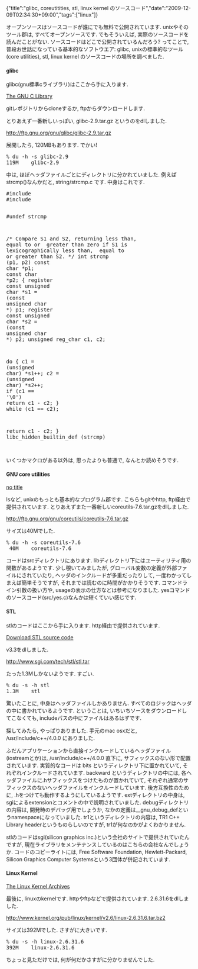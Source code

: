 {"title":"glibc, coreutitities, stl, linux kernel のソースコード","date":"2009-12-09T02:34:30+09:00","tags":["linux"]}

<!-- DATE: 2009-12-08T17:34:30+00:00 -->
<!-- OLDURL: http://d.hatena.ne.jp/cou929_la/20091208/ -->


<div class="section">
<p>オープンソースはソースコードが誰にでも無料で公開されています. unixやそのツール郡は, すべてオープンソースです. でもそういえば, 実際のソースコードを読んだことがない. ソースコードはどこで公開されているんだろう? ってことで, 普段お世話になっている基本的なソフトウエア: glibc, unixの標準的なツール(core utilities), stl, linux kernel のソースコードの場所を調べました.</p>
<h4>glibc</h4>
<p>glibc(gnu標準cライブラリ)はここから手に入ります.</p>
<p><a href="http://www.gnu.org/software/libc/" target="_blank">The GNU C Library</a></p>
<p>gitレポジトリからcloneするか, ftpからダウンロードします.</p>
<p>とりあえず一番新しいっぽい, glibc-2.9.tar.gz というのをdlしました.</p>
<p><a href="http://ftp.gnu.org/gnu/glibc/glibc-2.9.tar.gz" target="_blank">http://ftp.gnu.org/gnu/glibc/glibc-2.9.tar.gz</a></p>
<p>展開したら, 120MBもあります. でかい!</p>
<pre>
% du -h -s glibc-2.9
119M    glibc-2.9
</pre>

<p>中は, ほぼヘッダファイルごとにディレクトリに分かれていました. 例えばstrcmp()なんかだと, string/strcmp.c です. 中身はこれです.</p>
<pre class="syntax-highlight">
<span class="synPreProc">#include </span><span class="synConstant"><string.h></span>
<span class="synPreProc">#include </span><span class="synConstant"><memcopy.h></span>

<span class="synPreProc">#undef strcmp</span>

<span class="synComment">/* Compare S1 and S2, returning less than, equal to or</span>
<span class="synComment">   greater than zero if S1 is lexicographically less than,</span>
<span class="synComment">   equal to or greater than S2.  */</span>
<span class="synType">int</span>
strcmp (p1, p2)
     <span class="synType">const</span> <span class="synType">char</span> *p1;
     <span class="synType">const</span> <span class="synType">char</span> *p2;
{
  <span class="synType">register</span> <span class="synType">const</span> <span class="synType">unsigned</span> <span class="synType">char</span> *s1 = (<span class="synType">const</span> <span class="synType">unsigned</span> <span class="synType">char</span> *) p1;
  <span class="synType">register</span> <span class="synType">const</span> <span class="synType">unsigned</span> <span class="synType">char</span> *s2 = (<span class="synType">const</span> <span class="synType">unsigned</span> <span class="synType">char</span> *) p2;
  <span class="synType">unsigned</span> reg_char c1, c2;

  <span class="synStatement">do</span>
    {
      c1 = (<span class="synType">unsigned</span> <span class="synType">char</span>) *s1++;
      c2 = (<span class="synType">unsigned</span> <span class="synType">char</span>) *s2++;
      <span class="synStatement">if</span> (c1 == <span class="synSpecial">'\0'</span>)
     <span class="synStatement">return</span> c1 - c2;
    }
  <span class="synStatement">while</span> (c1 == c2);

  <span class="synStatement">return</span> c1 - c2;
}
libc_hidden_builtin_def (strcmp)

</pre>

<p>いくつかマクロがある以外は, 思ったよりも普通で, なんとか読めそうです. </p>
<h4>GNU core utilities</h4>
<p><a href="http://www.gnu.org/software/coreutils/" target="_blank">no title</a></p>
<p>lsなど, unixのもっとも基本的なプログラム郡です. こちらもgitやhttp, ftp経由で提供されています. とりあえずまた一番新しいcoreutils-7.6.tar.gzをdlしました.</p>
<p><a href="http://ftp.gnu.org/gnu/coreutils/coreutils-7.6.tar.gz" target="_blank">http://ftp.gnu.org/gnu/coreutils/coreutils-7.6.tar.gz</a></p>
<p>サイズは40Mでした.</p>
<pre>
% du -h -s coreutils-7.6
 40M    coreutils-7.6
</pre>

<p>コードはsrcディレクトリにあります. libディレクトリ下にはユーティリティ用の関数があるようです. 少し覗いてみましたが, グローバル変数の定義が外部ファイルにされていたり, ヘッダのインクルードが多重だったりして, 一度わかってしまえば簡単そうですが, それまでは読むのに時間がかかりそうです. コマンドライン引数の扱い方や, usageの表示の仕方などは参考になりました. yesコマンドのソースコード(src/yes.c)なんかは短くていい感じです.</p>
<h4>STL</h4>
<p>stlのコードはここから手に入ります. http経由で提供されています.</p>
<p><a href="http://www.sgi.com/tech/stl/download.html" target="_blank">Download STL source code</a></p>
<p>v3.3をdlしました.</p>
<p><a href="http://www.sgi.com/tech/stl/stl.tar" target="_blank">http://www.sgi.com/tech/stl/stl.tar</a></p>
<p>たった1.3Mしかないようです. すごい.</p>
<pre>
% du -s -h stl
1.3M    stl
</pre>

<p>驚いたことに, 中身はヘッダファイルしかありません. すべてのロジックはヘッダの中に書かれているようです. ということは, いちいちソースをダウンロードしてこなくても, includeパスの中にファイルはあるはずです.</p>
<p>探してみたら, やっぱりありました. 手元のmac osxだと, /usr/include/c++/4.0.0 にありました.</p>
<p>ふだんアプリケーションから直接インクルードしているヘッダファイル(iostreamとか)は, /usr/include/c++/4.0.0 直下に, サフィックスのない形で配置されています. 実質的なコードは bits というディレクトリ下に置かれていて, それぞれインクルードされています. backward というディレクトリの中には, 各ヘッダファイルに.hサフィックスをつけたものが置かれていて, それぞれ通常のサフィックスのないヘッダファイルをインクルードしています. 後方互換性のために, .hをつけても動作するようにしているようです. extディレクトリの中身は, sgiによるextensionとコメントの中で説明されていました. debugディレクトリの内容は, 開発時のデバッグ用でしょうか,  なかの定義は__gnu_debug_defというnamespaceになっていました. tr1というディレクトリの内容は, TR1 C++ Library headerというものらしいのですが, tr1が何なのかがよくわかりません.</p>
<p>stlのコードはsgi(silicon graphics inc.)という会社のサイトで提供されていたんですが, 現在ライブラリをメンテナンスしているのはこちらの会社なんでしょうか. コードのコピーライトには, Free Software Foundation, Hewlett-Packard, Silicon Graphics Computer Systemsという3団体が併記されています.</p>
<h4>Linux Kernel</h4>
<p><a href="http://www.kernel.org/" target="_blank">The Linux Kernel Archives</a></p>
<p>最後に, linuxのkernelです. httpやftpなどで提供されています. 2.6.31.6をdlしました.</p>
<p><a href="http://www.kernel.org/pub/linux/kernel/v2.6/linux-2.6.31.6.tar.bz2" target="_blank">http://www.kernel.org/pub/linux/kernel/v2.6/linux-2.6.31.6.tar.bz2</a></p>
<p>サイズは392Mでした. さすがに大きいです.</p>
<pre>
% du -s -h linux-2.6.31.6
392M    linux-2.6.31.6
</pre>

<p>ちょっと見ただけでは, 何が何だかさすがに分かりませんでした.</p>
</div>






